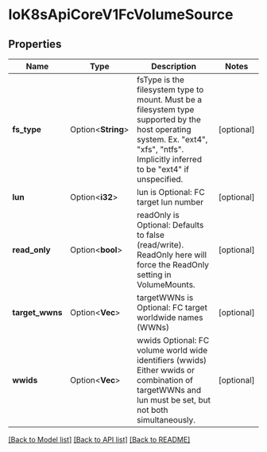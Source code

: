 # IoK8sApiCoreV1FcVolumeSource

## Properties

Name | Type | Description | Notes
------------ | ------------- | ------------- | -------------
**fs_type** | Option<**String**> | fsType is the filesystem type to mount. Must be a filesystem type supported by the host operating system. Ex. \"ext4\", \"xfs\", \"ntfs\". Implicitly inferred to be \"ext4\" if unspecified. | [optional]
**lun** | Option<**i32**> | lun is Optional: FC target lun number | [optional]
**read_only** | Option<**bool**> | readOnly is Optional: Defaults to false (read/write). ReadOnly here will force the ReadOnly setting in VolumeMounts. | [optional]
**target_wwns** | Option<**Vec<String>**> | targetWWNs is Optional: FC target worldwide names (WWNs) | [optional]
**wwids** | Option<**Vec<String>**> | wwids Optional: FC volume world wide identifiers (wwids) Either wwids or combination of targetWWNs and lun must be set, but not both simultaneously. | [optional]

[[Back to Model list]](../README.md#documentation-for-models) [[Back to API list]](../README.md#documentation-for-api-endpoints) [[Back to README]](../README.md)


